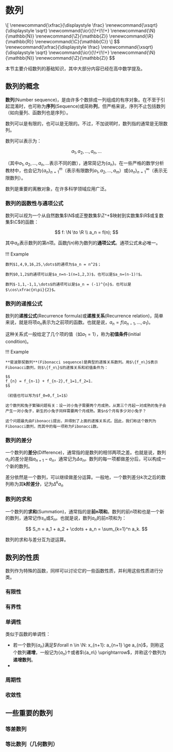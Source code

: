 # 数列

<div class="hidden-latex">
\[
\renewcommand{\xfrac}{\displaystyle \frac}
\renewcommand{\xsqrt}{\displaystyle \sqrt}
\newcommand{\icr}{\!+\!\!+}
\renewcommand{\N}{\mathbb{N}}
\renewcommand{\Z}{\mathbb{Z}}
\renewcommand{\R}{\mathbb{R}}
\renewcommand{\C}{\mathbb{C}}
\]
$$
\renewcommand{\xfrac}{\displaystyle \frac}
\renewcommand{\xsqrt}{\displaystyle \sqrt}
\newcommand{\icr}{\!+\!\!+}
\renewcommand{\N}{\mathbb{N}}
\renewcommand{\Z}{\mathbb{Z}}
$$
</div>

本节主要介绍数列的基础知识，其中大部分内容已经在高中数学提及。

## 数列的概念

**数列**(Number sequence)，是由许多个数排成一列组成的有序对象。在不至于引起混淆时，也可称为**序列**(Sequence)或简称**列**，但严格来说，序列不止包括数列（如向量列、函数列也是序列）。

数列可以是有限的，也可以是无限的。不过，不加说明时，数列指的通常是无限数列。

数列可以表示为：

$$
a_1, a_2, \dots, a_n, \dots
$$

（其中$a_1, a_2, \dots, a_n, \dots$表示不同的数），通常简记为$\{a_n\}$。在一些严格的数学分析教材中，也会记为$\{a_n\}_{n=1}^{m}$（表示有限数列$a_1,a_2,\dots,a_m$）或$\{a_n\}_{n=1}^{\infty}$（表示无限数列）。

数列是重要的离散对象，在许多科学领域应用广泛。

### 数列的函数性与通项公式

数列可以视为一个从自然数集$\N$或正整数集$\Z^+$映射到实数集$\R$或复数集$\C$的函数：

$$
f: \N \to \R \\
a_n = f(n);
$$

其中$a_n$表示数列的第$n$项。函数$f(n)$称为数列的**通项公式**。通项公式未必唯一。

!!! Example

    数列$1,4,9,16,25,\dots$的通项为$a_n = n^2$；

    数列$0,1,2$的通项可以是$a_n=n-1(n=1,2,3)$，也可以是$a_n=(n-1)!$。

    数列$-1,1,-1,1,\dots$的通项可以是$a_n = (-1)^{n}$，也可以是$\cos\xfrac{n\pi}{2}$。

### 数列的递推公式

数列的**递推公式**(Recurrence formula)或**递推关系**(Recurrence relation)，简单来说，就是将项$a_n$表示为之前项的函数。也就是说，$a_n = f(a_{n-1},\dots,a_1)$。

这种关系式一般给定了几个项的值（如$a_1 = 1$），称为**初值条件**(initial condition)。

!!! Example

    **斐波那契数列**(Fibonacci sequence)是典型的递推关系数列。用$\{f_n\}$表示Fibonacci数列，则$\{f_n\}$的递推关系和初值条件为：

    $$
    f_{n} = f_{n-1} + f_{n-2},f_1=1,f_2=1.
    $$

    （初值也可以写为$f_0=0,f_1=1$）

    这个数列和兔子繁殖问题有关：设一对小兔子需要两个月成熟，从第三个月起一对成熟的兔子会产生一对小兔子，新生的小兔子同样需要两个月成熟。第$n$个月有多少对小兔子？

    这个问题最先由Fibonacci提出，并得到了上面的递推关系式。因此，我们称这个数列为Fibonacci数列，而其中的每一项称为Fibonacci数。

### 数列的差分

一个数列的**差分**(Difference)，通常指的是数列的相邻两项之差。也就是说，数列${a_n}$的差分是指$a_{n+1} - a_{n}$，通常记为$\Delta a_n$。数列的每一项都做差分后，可以构成一个新的数列。

差分依然是一个数列，可以继续做差分运算。一般地，一个数列差分$k$次之后的数列称为其$\mathbf{k}$**阶差分**，记为$\Delta^k a_n$

### 数列的求和

一个数列的**求和**(Summation)，通常指的是**前**$\mathbf{n}$**项和**。数列的前$n$项和也是一个新的数列，通常记作$s_n$或$S_n$。也就是说，数列${a_n}$的前$n$项和为：

$$
S_n = a_1 + a_2 + \cdots + a_n = \sum_{k=1}^n a_k.
$$

数列的求和与差分互为逆运算。

## 数列的性质

数列作为特殊的函数，同样可以讨论它的一些函数性质，并利用这些性质进行分类。

### 有限性

### 有界性

### 单调性

类似于函数的单调性：

* 若一个数列$\{a_n\}$满足$\forall n \in \N: x_{n+1}: a_{n+1} \ge a_{n}$，则称这个数列**递增**，一般记为$\{a_n\} \uparrow$或者$\{a_n\} \uprightarrow$，并称这个数列为**递增数列**。
* 

### 周期性

### 收敛性

## 一些重要的数列

### 等差数列

### 等比数列（几何数列）



